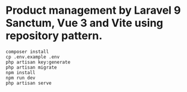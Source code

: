 # Product management by Laravel 9 Sanctum, Vue 3 and Vite using repository pattern.

```
composer install
cp .env.example .env
php artisan key:generate
php artisan migrate
npm install
npm run dev
php artisan serve
```
